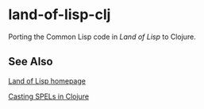 land-of-lisp-clj
================

Porting the Common Lisp code in *Land of Lisp* to Clojure.

See Also
--------

[Land of Lisp homepage][1]

[Casting SPELs in Clojure][2]

[1]: http://landoflisp.com
[2]: http://www.lisperati.com/clojure-spels/casting.html
